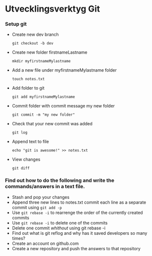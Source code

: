 # Utvecklingsverktyg Git

### Setup git
- Create new dev branch

  `git checkout -b dev`
  
- Create new folder firstnameLastname

  `mkdir myfirstnameMylastname`
  
- Add a new file under myfirstnameMylastname folder

  `touch notes.txt`
  
- Add folder to git

  `git add myfirstnameMylastname`
  
- Commit folder with commit message my new folder

  `git commit -m "my new folder"`
  
- Check that your new commit was added

  `git log`
  
- Append text to file

  `echo "git is awesome!" >> notes.txt`
  
- View changes

  `git diff`
  
### Find out how to do the following and write the commands/answers in a text file.
  - Stash and pop your changes
  - Append three new lines to notes.txt commit each line as a separate commit using `git add -p`
  - Use `git rebase -i` to rearrenge the order of the currently created commits
  - Use `git rebase -i` to delete one of the commits
  - Delete one commit *whithout* using git rebase -i
  - Find out what is git reflog and why has it saved developers so many times?
  - Create an account on github.com
  - Create a new repository and push the answers to that repository
